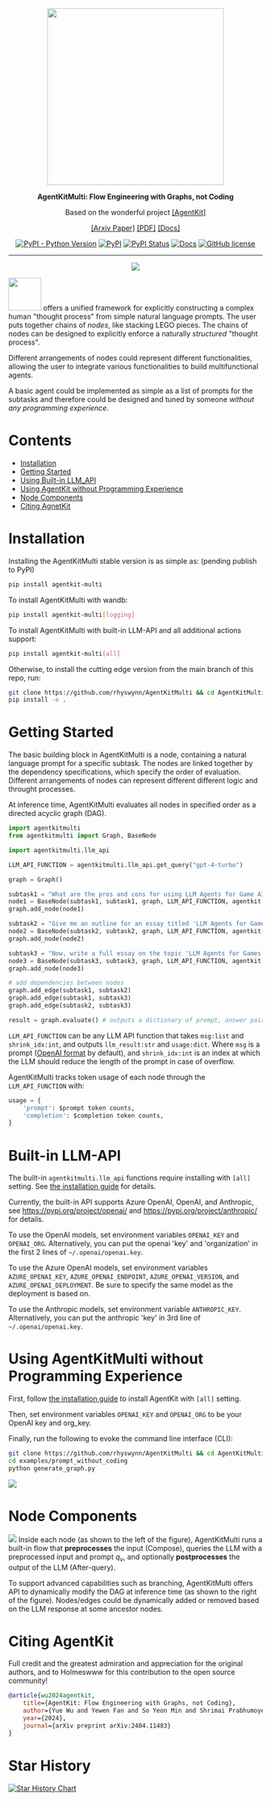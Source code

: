 <div align="center">
<img src="https://github.com/rhyswynn/AgentKitMulti/raw/main/imgs/AgentKitMulti.png" width="350px">

**AgentKitMulti: Flow Engineering with Graphs, not Coding**

Based on the wonderful project [[AgentKit]](https://github.com/Holmeswww/AgentKit)

[[Arxiv Paper]](https://arxiv.org/abs/2404.11483)
[[PDF]](https://arxiv.org/pdf/2404.11483.pdf)
[[Docs]](https://agentkit.readthedocs.io/)

[![PyPI - Python Version](https://img.shields.io/pypi/pyversions/agentkit-multi)](https://pypi.org/project/agentkit-multi/)
[![PyPI](https://img.shields.io/pypi/v/agentkit-llm)](https://pypi.org/project/agentkit-multi/)
[![PyPI Status](https://static.pepy.tech/badge/agentkit-llm)](https://pepy.tech/project/agentkit-multi)
[![Docs](https://readthedocs.org/projects/agentkit/badge/?version=latest)](https://agentkit.readthedocs.io/en/latest/?badge=latest)
[![GitHub license](https://img.shields.io/github/license/rhyswynn/agentkitmulti)](https://github.com/rhyswynn/AgentKitMulti/blob/main/LICENSE)
______________________________________________________________________
![](https://github.com/rhyswynn/AgentKitMulti/raw/main/imgs/teaser.png)
</div>

<img src="https://github.com/rhyswynn/AgentKitMulti/raw/main/imgs/AgentKitMulti.png" width="65px"> offers a unified framework for explicitly constructing a complex human "thought process" from simple natural language prompts.
The user puts together chains of *nodes*, like stacking LEGO pieces. The chains of nodes can be designed to explicitly enforce a naturally *structured* "thought process".

Different arrangements of nodes could represent different functionalities, allowing the user to integrate various functionalities to build multifunctional agents.

A basic agent could be implemented as simple as a list of prompts for the subtasks and therefore could be designed and tuned by someone *without any programming experience*.


# Contents

- [Installation](#Installation)
- [Getting Started](#Getting-Started)
- [Using Built-in LLM_API](#Built-in-LLM-API)
- [Using AgentKit without Programming Experience](#Using-AgentKit-without-Programming-Experience)
- [Node Components](#Node-Components)
- [Citing AgnetKit](#Citing-AgentKit)

# Installation

Installing the AgentKitMulti stable version is as simple as:
(pending publish to PyPI)
```bash
pip install agentkit-multi
```

To install AgentKitMulti with wandb:

```bash
pip install agentkit-multi[logging]
```

To install AgentKitMulti with built-in LLM-API and all additional actions support:

```bash
pip install agentkit-multi[all]
```

Otherwise, to install the cutting edge version from the main branch of this repo, run:

```bash
git clone https://github.com/rhyswynn/AgentKitMulti && cd AgentKitMulti
pip install -e .
```

# Getting Started

The basic building block in AgentKitMulti is a node, containing a natural language prompt for a specific subtask. The nodes are linked together by the dependency specifications, which specify the order of evaluation. Different arrangements of nodes can represent different different logic and throught processes.

At inference time, AgentKitMulti evaluates all nodes in specified order as a directed acyclic graph (DAG).

```python
import agentkitmulti
from agentkitmulti import Graph, BaseNode

import agentkitmulti.llm_api

LLM_API_FUNCTION = agentkitmulti.llm_api.get_query("gpt-4-turbo")

graph = Graph()

subtask1 = "What are the pros and cons for using LLM Agents for Game AI?" 
node1 = BaseNode(subtask1, subtask1, graph, LLM_API_FUNCTION, agentkit.compose_prompt.BaseComposePrompt())
graph.add_node(node1)

subtask2 = "Give me an outline for an essay titled 'LLM Agents for Games'." 
node2 = BaseNode(subtask2, subtask2, graph, LLM_API_FUNCTION, agentkit.compose_prompt.BaseComposePrompt())
graph.add_node(node2)

subtask3 = "Now, write a full essay on the topic 'LLM Agents for Games'."
node3 = BaseNode(subtask3, subtask3, graph, LLM_API_FUNCTION, agentkit.compose_prompt.BaseComposePrompt())
graph.add_node(node3)

# add dependencies between nodes
graph.add_edge(subtask1, subtask2)
graph.add_edge(subtask1, subtask3)
graph.add_edge(subtask2, subtask3)

result = graph.evaluate() # outputs a dictionary of prompt, answer pairs
```

``LLM_API_FUNCTION`` can be any LLM API function that takes ``msg:list`` and ``shrink_idx:int``, and outputs ``llm_result:str`` and ``usage:dict``. Where ``msg`` is a prompt ([OpenAI format](https://platform.openai.com/docs/guides/text-generation/chat-completions-api) by default), and ``shrink_idx:int`` is an index at which the LLM should reduce the length of the prompt in case of overflow. 

AgentKitMulti tracks token usage of each node through the ``LLM_API_FUNCTION`` with:
```python
usage = {
    'prompt': $prompt token counts,
    'completion': $completion token counts,
}
```

# Built-in LLM-API

The built-in `agentkitmulti.llm_api` functions require installing with `[all]` setting. See [the installation guide](#Installation) for details.

Currently, the built-in API supports Azure OpenAI, OpenAI, and Anthropic, see https://pypi.org/project/openai/ and https://pypi.org/project/anthropic/ for details.

To use the OpenAI models, set environment variables `OPENAI_KEY` and `OPENAI_ORG`. Alternatively, you can put the openai 'key' and 'organization' in the first 2 lines of `~/.openai/openai.key`.

To use the Azure OpenAI models, set environment variables `AZURE_OPENAI_KEY`, `AZURE_OPENAI_ENDPOINT`, `AZURE_OPENAI_VERSION`, and `AZURE_OPENAI_DEPLOYMENT`. Be sure to specify the same model as the deployment is based on.

To use the Anthropic models, set environment variable `ANTHROPIC_KEY`. Alternatively, you can put the anthropic 'key' in 3rd line of `~/.openai/openai.key`.

# Using AgentKitMulti without Programming Experience

First, follow [the installation guide](#Installation) to install AgentKit with `[all]` setting.

Then, set environment variables `OPENAI_KEY` and `OPENAI_ORG` to be your OpenAI key and org_key.

Finally, run the following to evoke the command line interface (CLI):

```bash
git clone https://github.com/rhyswynn/AgentKitMulti && cd AgentKitMulti
cd examples/prompt_without_coding
python generate_graph.py
```
![](https://github.com/rhyswynn/AgentKitMulti/raw/main/imgs/screenshot.png)

# Node Components

![](https://github.com/rhyswynn/AgentKitMulti/raw/main/imgs/node_archi.png)
Inside each node (as shown to the left of the figure), AgentKitMulti runs a built-in flow that **preprocesses** the input (Compose), queries the LLM with a preprocessed input and prompt $q_v$, and optionally **postprocesses** the output of the LLM (After-query).

To support advanced capabilities such as branching, AgentKitMulti offers API to dynamically modify the DAG at inference time (as shown to the right of the figure). Nodes/edges could be dynamically added or removed based on the LLM response at some ancestor nodes.

# Citing AgentKit

Full credit and the greatest admiration and appreciation for the original authors, and to Holmeswww for this contribution to the open source community!

```bibtex
@article{wu2024agentkit,
    title={AgentKit: Flow Engineering with Graphs, not Coding}, 
    author={Yue Wu and Yewen Fan and So Yeon Min and Shrimai Prabhumoye and Stephen McAleer and Yonatan Bisk and Ruslan Salakhutdinov and Yuanzhi Li and Tom Mitchell},
    year={2024},
    journal={arXiv preprint arXiv:2404.11483}
}
```

# Star History

<a href="https://star-history.com/#rhyswynn/agentkitmulti&Date">
 <picture>
   <source media="(prefers-color-scheme: dark)" srcset="https://api.star-history.com/svg?repos=rhyswynn/agentkitmulti&type=Date&theme=dark" />
   <source media="(prefers-color-scheme: light)" srcset="https://api.star-history.com/svg?repos=rhyswynn/agentkitmulti&type=Date" />
   <img alt="Star History Chart" src="https://api.star-history.com/svg?repos=rhyswynn/agentkitmulti&type=Date" />
 </picture>
</a>